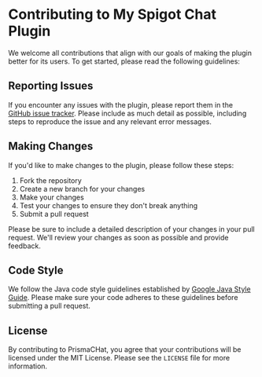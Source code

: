 # Contributing to My Spigot Chat Plugin
We welcome all contributions that align with our goals of making the plugin better for its users. To get started, please read the following guidelines:

## Reporting Issues

If you encounter any issues with the plugin, please report them in the [GitHub issue tracker](https://github.com/sasuked/prisma-chat/issues). Please include as much detail as possible, including steps to reproduce the issue and any relevant error messages.

## Making Changes

If you'd like to make changes to the plugin, please follow these steps:

1. Fork the repository
2. Create a new branch for your changes
3. Make your changes
4. Test your changes to ensure they don't break anything
5. Submit a pull request

Please be sure to include a detailed description of your changes in your pull request. We'll review your changes as soon as possible and provide feedback.

## Code Style

We follow the Java code style guidelines established by [Google Java Style Guide](https://google.github.io/styleguide/javaguide.html). Please make sure your code adheres to these guidelines before submitting a pull request.

## License

By contributing to PrismaCHat, you agree that your contributions will be licensed under the MIT License. Please see the `LICENSE` file for more information.
